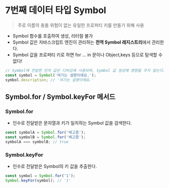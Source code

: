 # 7번째 데이터 타입 Symbol

> 주로 이름의 충돌 위험이 없는 유일한 프로퍼티 키를 만들기 위해 사용

- Symbol 함수를 호출하여 생성, 리터럴 불가
- Symbol 값은 자바스크립트 엔진이 관리하는 **전역 Symbol 레지스트리**에서 관리한다.
- Symbol 값을 프로퍼티 키로 하면 for ... in 문이나 Object,keys 등으로 탐색할 수 없다!

```js
// Symbol에 전달한 인자 값은 디버깅에 사용되며, Symbol 값 생성에 영향을 주지 않는다.
const symbol = Symbol('여기는 설명이에요.');
symbol.description; // '여기는 설명이에요.'
```

## Symbol.for / Symbol.keyFor 메서드

### Symbol.for

- 인수로 전달받은 문자열과 키가 일치하는 Symbol 값을 검색한다.

```js
const symbolA = Symbol.for('배고픔');
const symbolB = Symbol.for('배고픔');
symbolA === symbolB; // true
```

### Symbol.keyFor

- 인수로 전달받은 Symbol의 키 값을 추출한다.

```js
const symbol = Symbol.for('1');
Symbol.keyFor(symbol); // '1'
```
